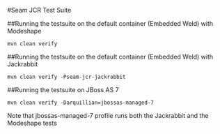 #Seam JCR Test Suite

##Running the testsuite on the default container (Embedded Weld) with Modeshape

    mvn clean verify 

##Running the testsuite on the default container (Embedded Weld) with Jackrabbit

    mvn clean verify -Pseam-jcr-jackrabbit

##Running the testsuite on JBoss AS 7

    mvn clean verify -Darquillian=jbossas-managed-7

Note that jbossas-managed-7 profile runs both the Jackrabbit and the Modeshape tests

